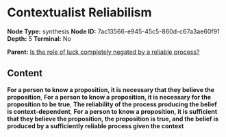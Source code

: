# Contextualist Reliabilism

**Node Type:** synthesis
**Node ID:** 7ac13566-e945-45c5-860d-c67a3ae60f91
**Depth:** 5
**Terminal:** No

**Parent:** [Is the role of luck completely negated by a reliable process?](is-the-role-of-luck-completely-negated-by-a-reliable-process-antithesis-66f19d83-b78f-4157-972f-78193ab6bf8c.md)

## Content

**For a person to know a proposition, it is necessary that they believe the proposition**, **For a person to know a proposition, it is necessary for the proposition to be true**, **The reliability of the process producing the belief is context-dependent**, **For a person to know a proposition, it is sufficient that they believe the proposition, the proposition is true, and the belief is produced by a sufficiently reliable process given the context**
